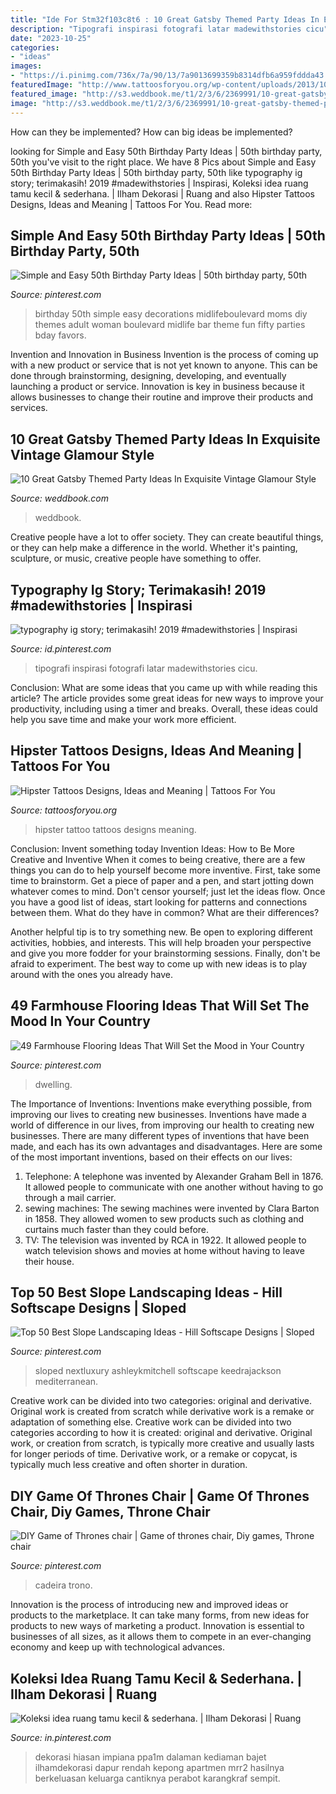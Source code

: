 ```yaml
---
title: "Ide For Stm32f103c8t6 : 10 Great Gatsby Themed Party Ideas In Exquisite Vintage Glamour Style"
description: "Tipografi inspirasi fotografi latar madewithstories cicu"
date: "2023-10-25"
categories:
- "ideas"
images:
- "https://i.pinimg.com/736x/7a/90/13/7a9013699359b8314dfb6a959fddda43.jpg"
featuredImage: "http://www.tattoosforyou.org/wp-content/uploads/2013/10/Tattoo-Hipster-768x1024.jpg"
featured_image: "http://s3.weddbook.me/t1/2/3/6/2369991/10-great-gatsby-themed-party-ideas-in-exquisite-vintage-glamour-style.jpg"
image: "http://s3.weddbook.me/t1/2/3/6/2369991/10-great-gatsby-themed-party-ideas-in-exquisite-vintage-glamour-style.jpg"
---
```



How can they be implemented?
How can big ideas be implemented?

	

		
looking for Simple and Easy 50th Birthday Party Ideas | 50th birthday party, 50th you've visit to the right place. We have 8 Pics about Simple and Easy 50th Birthday Party Ideas | 50th birthday party, 50th like typography ig story; terimakasih! 2019 #madewithstories | Inspirasi, Koleksi idea ruang tamu kecil &amp; sederhana. | Ilham Dekorasi | Ruang and also Hipster Tattoos Designs, Ideas and Meaning | Tattoos For You. Read more:
		
    
## Simple And Easy 50th Birthday Party Ideas | 50th Birthday Party, 50th

<img loading=lazy src="https://i.pinimg.com/736x/7a/90/13/7a9013699359b8314dfb6a959fddda43.jpg" onerror="this.onerror=null;this.src='https://tse2.mm.bing.net/th?id=OIP.kbK-Aaj2ciEHxjmXJxmMoQHaLL&amp;pid=15.1';" alt="Simple and Easy 50th Birthday Party Ideas | 50th birthday party, 50th">

_Source: pinterest.com_

>birthday 50th simple easy decorations midlifeboulevard moms diy themes adult woman boulevard midlife bar theme fun fifty parties bday favors. 

	

Invention and Innovation in Business
Invention is the process of coming up with a new product or service that is not yet known to anyone. This can be done through brainstorming, designing, developing, and eventually launching a product or service. Innovation is key in business because it allows businesses to change their routine and improve their products and services.

    
## 10 Great Gatsby Themed Party Ideas In Exquisite Vintage Glamour Style

<img loading=lazy src="http://s3.weddbook.me/t1/2/3/6/2369991/10-great-gatsby-themed-party-ideas-in-exquisite-vintage-glamour-style.jpg" onerror="this.onerror=null;this.src='https://tse4.mm.bing.net/th?id=OIP.CvkU59nmaHvUfxRSGHne1gHaLL&amp;pid=15.1';" alt="10 Great Gatsby Themed Party Ideas In Exquisite Vintage Glamour Style">

_Source: weddbook.com_

>weddbook. 

	

Creative people have a lot to offer society. They can create beautiful things, or they can help make a difference in the world. Whether it's painting, sculpture, or music, creative people have something to offer.

    
## Typography Ig Story; Terimakasih! 2019 #madewithstories | Inspirasi

<img loading=lazy src="https://i.pinimg.com/736x/be/07/35/be07354b57eb51c64a9affb3f263f395.jpg" onerror="this.onerror=null;this.src='https://tse4.mm.bing.net/th?id=OIP.WqjYknWibFWtE-8UumxGIgHaN0&amp;pid=15.1';" alt="typography ig story; terimakasih! 2019 #madewithstories | Inspirasi">

_Source: id.pinterest.com_

>tipografi inspirasi fotografi latar madewithstories cicu. 

	

Conclusion: What are some ideas that you came up with while reading this article?
The article provides some great ideas for new ways to improve your productivity, including using a timer and breaks. Overall, these ideas could help you save time and make your work more efficient.

    
## Hipster Tattoos Designs, Ideas And Meaning | Tattoos For You

<img loading=lazy src="http://www.tattoosforyou.org/wp-content/uploads/2013/10/Tattoo-Hipster-768x1024.jpg" onerror="this.onerror=null;this.src='https://tse2.mm.bing.net/th?id=OIP.pr7GyXpejau3vtk3BWYa3gHaJ4&amp;pid=15.1';" alt="Hipster Tattoos Designs, Ideas and Meaning | Tattoos For You">

_Source: tattoosforyou.org_

>hipster tattoo tattoos designs meaning. 

	

Conclusion: Invent something today
Invention Ideas: How to Be More Creative and Inventive
When it comes to being creative, there are a few things you can do to help yourself become more inventive. First, take some time to brainstorm. Get a piece of paper and a pen, and start jotting down whatever comes to mind. Don't censor yourself; just let the ideas flow. Once you have a good list of ideas, start looking for patterns and connections between them. What do they have in common? What are their differences?

Another helpful tip is to try something new. Be open to exploring different activities, hobbies, and interests. This will help broaden your perspective and give you more fodder for your brainstorming sessions. Finally, don't be afraid to experiment. The best way to come up with new ideas is to play around with the ones you already have.

    
## 49 Farmhouse Flooring Ideas That Will Set The Mood In Your Country

<img loading=lazy src="https://i.pinimg.com/736x/17/a3/51/17a35164cc4a4c29b082f07a85e8905c.jpg" onerror="this.onerror=null;this.src='https://tse2.mm.bing.net/th?id=OIP.5Vur_nyzdpO3PTLAWQlFhwHaLI&amp;pid=15.1';" alt="49 Farmhouse Flooring Ideas That Will Set the Mood in Your Country">

_Source: pinterest.com_

>dwelling. 

	

The Importance of Inventions: Inventions make everything possible, from improving our lives to creating new businesses.
Inventions have made a world of difference in our lives, from improving our health to creating new businesses. There are many different types of inventions that have been made, and each has its own advantages and disadvantages. Here are some of the most important inventions, based on their effects on our lives:
1. Telephone: A telephone was invented by Alexander Graham Bell in 1876. It allowed people to communicate with one another without having to go through a mail carrier. 
2. sewing machines: The sewing machines were invented by Clara Barton in 1858. They allowed women to sew products such as clothing and curtains much faster than they could before. 
3. TV: The television was invented by RCA in 1922. It allowed people to watch television shows and movies at home without having to leave their house. 

    
## Top 50 Best Slope Landscaping Ideas - Hill Softscape Designs | Sloped

<img loading=lazy src="https://i.pinimg.com/736x/e3/aa/40/e3aa40298c9a1dd1b619a7230bac398b.jpg" onerror="this.onerror=null;this.src='https://tse1.mm.bing.net/th?id=OIP.SjGYgNk2Spuy_Ax481h1RAHaHe&amp;pid=15.1';" alt="Top 50 Best Slope Landscaping Ideas - Hill Softscape Designs | Sloped">

_Source: pinterest.com_

>sloped nextluxury ashleykmitchell softscape keedrajackson mediterranean. 

	

Creative work can be divided into two categories: original and derivative. Original work is created from scratch while derivative work is a remake or adaptation of something else.
Creative work can be divided into two categories according to how it is created: original and derivative. Original work, or creation from scratch, is typically more creative and usually lasts for longer periods of time. Derivative work, or a remake or copycat, is typically much less creative and often shorter in duration.

    
## DIY Game Of Thrones Chair | Game Of Thrones Chair, Diy Games, Throne Chair

<img loading=lazy src="https://i.pinimg.com/736x/1c/06/82/1c0682bacfe1d5b1714dd1862f9c5efc--game-of-thrones-chair-throne-chair.jpg" onerror="this.onerror=null;this.src='https://tse2.mm.bing.net/th?id=OIP.ViymVUwvM8U0d3Mvrbue-gHaJ3&amp;pid=15.1';" alt="DIY Game of Thrones chair | Game of thrones chair, Diy games, Throne chair">

_Source: pinterest.com_

>cadeira trono. 

	

Innovation is the process of introducing new and improved ideas or products to the marketplace. It can take many forms, from new ideas for products to new ways of marketing a product. Innovation is essential to businesses of all sizes, as it allows them to compete in an ever-changing economy and keep up with technological advances.

    
## Koleksi Idea Ruang Tamu Kecil &amp; Sederhana. | Ilham Dekorasi | Ruang

<img loading=lazy src="https://i.pinimg.com/736x/50/e9/1a/50e91a9eb2ebe11f025e9fc43055abc2.jpg" onerror="this.onerror=null;this.src='https://tse2.mm.bing.net/th?id=OIP.XoBN_lkX8PKiQa0iR8M9HAHaJ4&amp;pid=15.1';" alt="Koleksi idea ruang tamu kecil &amp; sederhana. | Ilham Dekorasi | Ruang">

_Source: in.pinterest.com_

>dekorasi hiasan impiana ppa1m dalaman kediaman bajet ilhamdekorasi dapur rendah kepong apartmen mrr2 hasilnya berkeluasan keluarga cantiknya perabot karangkraf sempit. 

	

	

